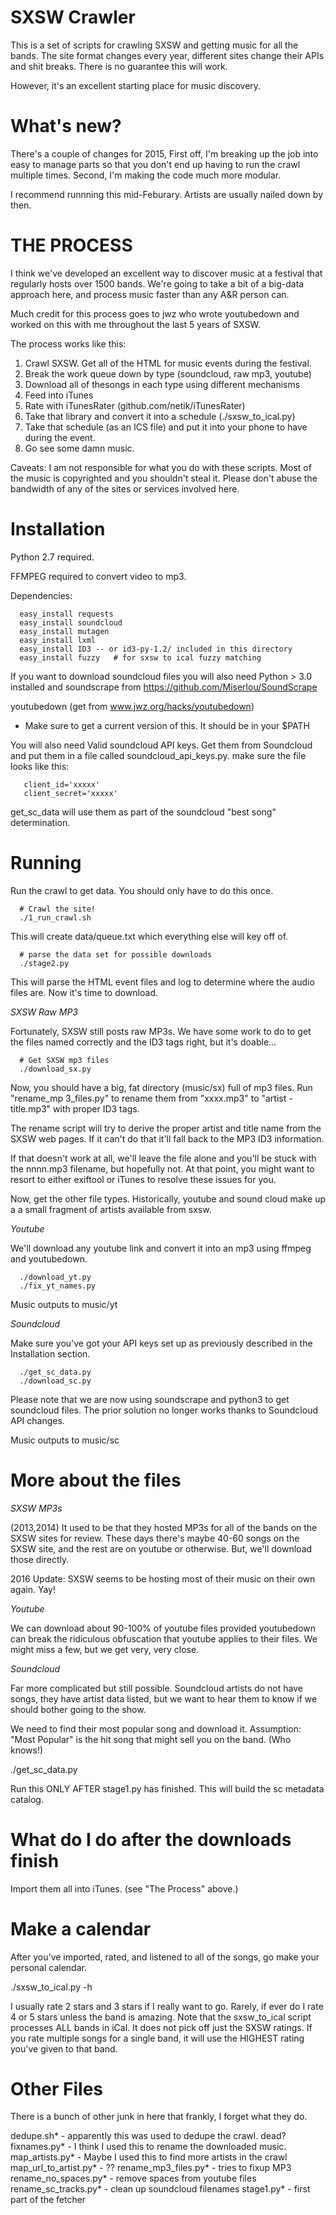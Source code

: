 SXSW Crawler 
=======================

This is a set of scripts for crawling SXSW and getting music for all
the bands. The site format changes every year, different sites change
their APIs and shit breaks. There is no guarantee this will work. 

However, it's an excellent starting place for music discovery. 

What's new?
=============

There's a couple of changes for 2015, First off, I'm breaking up the
job into easy to manage parts so that you don't end up having to run
the crawl multiple times. Second, I'm making the code much more
modular.

I recommend runnning this mid-Feburary. Artists are usually nailed
down by then.

THE PROCESS
============

I think we've developed an excellent way to discover music at a
festival that regularly hosts over 1500 bands. We're going to take a
bit of a big-data approach here, and process music faster than any A&R
person can.

Much credit for this process goes to jwz who wrote youtubedown and
worked on this with me throughout the last 5 years of SXSW.

The process works like this:

  1. Crawl SXSW. Get all of the HTML for music events during the festival.
  2. Break the work queue down by type (soundcloud, raw mp3, youtube)
  3. Download all of thesongs in each type using different mechanisms
  4. Feed into iTunes
  5. Rate with iTunesRater (github.com/netik/iTunesRater)
  6. Take that library and convert it into a schedule  (./sxsw_to_ical.py)
  7. Take that schedule (as an ICS file) and put it into your phone to have during the event. 
  8. Go see some damn music. 

Caveats: I am not responsible for what you do with these scripts. Most
of the music is copyrighted and you shouldn't steal it. Please don't
abuse the bandwidth of any of the sites or services involved here.

Installation
=============

Python 2.7 required.

FFMPEG required to convert video to mp3.

Dependencies: 

```
  easy_install requests
  easy_install soundcloud
  easy_install mutagen
  easy_install lxml
  easy_install ID3 -- or id3-py-1.2/ included in this directory
  easy_install fuzzy   # for sxsw to ical fuzzy matching
```

If you want to download soundcloud files you will also need Python >
3.0 installed and soundscrape from https://github.com/Miserlou/SoundScrape

youtubedown (get from www.jwz.org/hacks/youtubedown) 
 - Make sure to get a current version of this. It should be in your $PATH

You will also need Valid soundcloud API keys. Get them from Soundcloud
and put them in a file called soundcloud_api_keys.py. make sure the
file looks like this:

```
   client_id='xxxxx'
   client_secret='xxxxx'
```

get_sc_data will use them as part of the soundcloud "best song" determination.

Running
===============

Run the crawl to get data. You should only have to do this once. 

```
  # Crawl the site!
  ./1_run_crawl.sh
```

  This will create data/queue.txt which everything else will key
  off of.

```
  # parse the data set for possible downloads
  ./stage2.py
```

This will parse the HTML event files and log to determine where the
audio files are. Now it's time to download.

*SXSW Raw MP3*

Fortunately, SXSW still posts raw MP3s. We have some work to do to get
the files named correctly and the ID3 tags right, but it's doable...

```
  # Get SXSW mp3 files
  ./download_sx.py 
```

Now, you should have a big, fat directory (music/sx) full of mp3 files.
Run "rename_mp 3_files.py" to rename them from "xxxx.mp3" to "artist -
title.mp3" with proper ID3 tags.

The rename script will try to derive the proper artist and title
name from the SXSW web pages. If it can't do that it'll fall back to
the MP3 ID3 information.

If that doesn't work at all, we'll leave the file alone and you'll be
stuck with the nnnn.mp3 filename, but hopefully not. At that point,
you might want to resort to either exiftool or iTunes to resolve these
issues for you.

Now, get the other file types. Historically, youtube and sound cloud
make up a a small fragment of artists available from sxsw.

*Youtube*

We'll download any youtube link and convert it into an mp3 using ffmpeg and youtubedown. 

```
  ./download_yt.py
  ./fix_yt_names.py
```

Music outputs to music/yt

*Soundcloud*

Make sure you've got your API keys set up as previously described in the Installation section. 

```
  ./get_sc_data.py 
  ./download_sc.py
```

Please note that we are now using soundscrape and python3 to get
soundcloud files. The prior solution no longer works thanks to
Soundcloud API changes.

Music outputs to music/sc

More about the files 
======================

*SXSW MP3s*

(2013,2014) It used to be that they hosted MP3s for all of the bands
on the SXSW sites for review. These days there's maybe 40-60 songs on
the SXSW site, and the rest are on youtube or otherwise. But, we'll
download those directly.

2016 Update: SXSW seems to be hosting most of their music on their own
again. Yay!

*Youtube*

We can download about 90-100% of youtube files provided youtubedown
can break the ridiculous obfuscation that youtube applies to their
files. We might miss a few, but we get very, very close.

*Soundcloud*

Far more complicated but still possible. Soundcloud artists do not
have songs, they have artist data listed, but we want to hear them to
know if we should bother going to the show.

We need to find their most popular song and download it. Assumption:
"Most Popular" is the hit song that might sell you on the band. (Who
knows!)

  ./get_sc_data.py

Run this ONLY AFTER stage1.py has finished. This will build the sc
metadata catalog.

What do I do after the downloads finish
=======================================

Import them all into iTunes. (see "The Process" above.)

Make a calendar
===============

After you've imported, rated, and listened to all of the songs, go
make your personal calendar.

  ./sxsw_to_ical.py -h 

I usually rate 2 stars and 3 stars if I really want to go. Rarely, if
ever do I rate 4 or 5 stars unless the band is amazing. Note that the
sxsw_to_ical script processes ALL bands in iCal. It does not pick off
just the SXSW ratings. If you rate multiple songs for a single band,
it will use the HIGHEST rating you've given to that band. 

Other Files
=============
There is a bunch of other junk in here that frankly, I forget what
they do.

dedupe.sh* - apparently this was used to dedupe the crawl. dead?
fixnames.py* - I think I used this to rename the downloaded music. 
map_artists.py* - Maybe I used this to find more artists in the crawl
map_url_to_artist.py* - ??
rename_mp3_files.py* - tries to fixup MP3 
rename_no_spaces.py* - remove spaces from youtube files
rename_sc_tracks.py* - clean up soundcloud filenames
stage1.py* - first part of the fetcher

